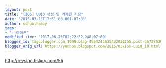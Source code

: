 ```yaml
---
layout: post
title: "[IOS] UUID 생성 및 키체인 저장"
date: '2015-03-10T17:51:00.001-07:00'
author: schoolhompy
tags:
- "--아이폰"
modified_time: '2017-06-25T02:22:52.948-07:00'
blogger_id: tag:blogger.com,1999:blog-4954243635432022205.post-8672783010716198928
blogger_orig_url: https://yunhos.blogspot.com/2015/03/ios-uuid_10.html
---
```


http://reysion.tistory.com/55
